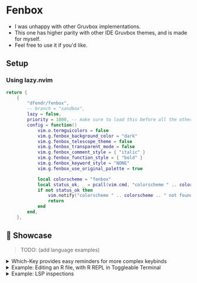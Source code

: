 # Fenbox

- I was unhappy with other Gruvbox implementations.
- This one has higher parity with other IDE Gruvbox themes, and is made for
  myself.
- Feel free to use it if you'd like.

## Setup

### Using lazy.nvim

```lua
return {
    {
        "dfendr/fenbox",
        -- branch = "sandbox",
        lazy = false,
        priority = 1000, -- make sure to load this before all the other start plugins
        config = function()
            vim.o.termguicolors = false
            vim.g.fenbox_background_color = "dark"
            vim.g.fenbox_telescope_theme = false
            vim.g.fenbox_transparent_mode = false
            vim.g.fenbox_comment_style = { "italic" }
            vim.g.fenbox_function_style = { "bold" }
            vim.g.fenbox_keyword_style = "NONE"
            vim.g.fenbox_use_original_palette = true

            local colorscheme = "fenbox"
            local status_ok, _ = pcall(vim.cmd, "colorscheme " .. colorscheme)
            if not status_ok then
                vim.notify("colorscheme " .. colorscheme .. " not found!")
                return
            end
        end,
    },
```

## 🌟 Showcase

>TODO:  (add language examples)

<details>
<summary>Which-Key provides easy reminders for more complex keybinds</summary>
  <img width="700" alt="Editor showing commands, in WhichKey popup" src="https://i.imgur.com/44QPgnt.png">
</details>

<details>
<summary>Example: Editing an R file, with R REPL in Toggleable Terminal</summary>
  <img width="700" alt="Example: Editing an R file, with R Repl in Toggleable Terminal, Explorer Tree in Left Panel" src="https://i.imgur.com/PMvsZQJ.png">
</details>

<details>
<summary>Example: LSP inspections</summary>
  <img width="700" alt="Examining the documentation for .iter() in Rust" src="https://i.imgur.com/ZK296f2.png">
</details>
